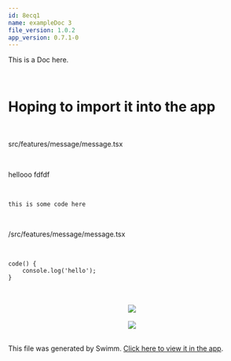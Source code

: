 ```yaml
---
id: 8ecq1
name: exampleDoc 3
file_version: 1.0.2
app_version: 0.7.1-0
---
```


This is a Doc here. 

<br/>

# Hoping to import it into the app

<br/>

src/features/message/message.tsx 

<br/>

hellooo
fdfdf

<br/>

`this is some code here`

<br/>

/src/features/message/message.tsx

<br/>

```
code() {
    console.log('hello');
}
```

<br/>

<div align="center"><img src="" style="width:'50%'"/></div>

<br/>

<div align="center"><img src="https://firebasestorage.googleapis.com/v0/b/swimm-dev-content/o/repositories%2FZ2l0aHViJTNBJTNBc3Rva2Utd2VhdGhlciUzQSUzQUFkZGllQ29oZW4%3D%2F443c0bab-fc68-4a00-8df8-2f8b9d98c3c0.png?alt=media&token=c1990e9c-dd0a-4b36-a7d0-d62772475290" style="width:'25%'"/></div>

<br/>

<div align="center"><img src="https://organicfeeds.com/wp-content/uploads/2021/03/How-To-Raise-A-Baby-Duck-scaled-1.jpg " style="width:'50%'"/></div>

<br/>

This file was generated by Swimm. [Click here to view it in the app](http://localhost:5000/repos/Z2l0aHViJTNBJTNBc3Rva2Utd2VhdGhlciUzQSUzQUFkZGllQ29oZW4=/docs/8ecq1).